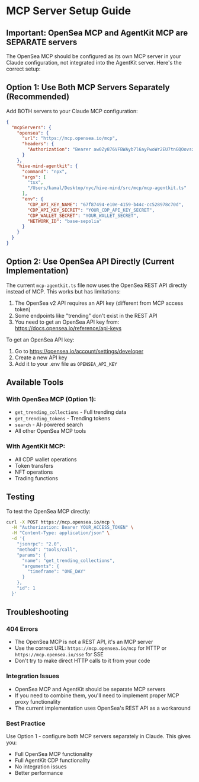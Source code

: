 # MCP Server Setup Guide

## Important: OpenSea MCP and AgentKit MCP are SEPARATE servers

The OpenSea MCP should be configured as its own MCP server in your Claude configuration, not integrated into the AgentKit server. Here's the correct setup:

## Option 1: Use Both MCP Servers Separately (Recommended)

Add BOTH servers to your Claude MCP configuration:

```json
{
  "mcpServers": {
    "opensea": {
      "url": "https://mcp.opensea.io/mcp",
      "headers": {
        "Authorization": "Bearer aw0Zy876VFBWAyb7l6ayPwoWr2EU7tnGQOovsz4egU"
      }
    },
    "hive-mind-agentkit": {
      "command": "npx",
      "args": [
        "tsx",
        "/Users/kamal/Desktop/nyc/hive-mind/src/mcp/mcp-agentkit.ts"
      ],
      "env": {
        "CDP_API_KEY_NAME": "67f87494-e10e-4159-b44c-cc528978c70d",
        "CDP_API_KEY_SECRET": "YOUR_CDP_API_KEY_SECRET",
        "CDP_WALLET_SECRET": "YOUR_WALLET_SECRET",
        "NETWORK_ID": "base-sepolia"
      }
    }
  }
}
```

## Option 2: Use OpenSea API Directly (Current Implementation)

The current `mcp-agentkit.ts` file now uses the OpenSea REST API directly instead of MCP. This works but has limitations:

1. The OpenSea v2 API requires an API key (different from MCP access token)
2. Some endpoints like "trending" don't exist in the REST API
3. You need to get an OpenSea API key from: https://docs.opensea.io/reference/api-keys

To get an OpenSea API key:
1. Go to https://opensea.io/account/settings/developer
2. Create a new API key
3. Add it to your .env file as `OPENSEA_API_KEY`

## Available Tools

### With OpenSea MCP (Option 1):
- `get_trending_collections` - Full trending data
- `get_trending_tokens` - Trending tokens
- `search` - AI-powered search
- All other OpenSea MCP tools

### With AgentKit MCP:
- All CDP wallet operations
- Token transfers
- NFT operations
- Trading functions

## Testing

To test the OpenSea MCP directly:
```bash
curl -X POST https://mcp.opensea.io/mcp \
  -H "Authorization: Bearer YOUR_ACCESS_TOKEN" \
  -H "Content-Type: application/json" \
  -d '{
    "jsonrpc": "2.0",
    "method": "tools/call",
    "params": {
      "name": "get_trending_collections",
      "arguments": {
        "timeframe": "ONE_DAY"
      }
    },
    "id": 1
  }'
```

## Troubleshooting

### 404 Errors
- The OpenSea MCP is not a REST API, it's an MCP server
- Use the correct URL: `https://mcp.opensea.io/mcp` for HTTP or `https://mcp.opensea.io/sse` for SSE
- Don't try to make direct HTTP calls to it from your code

### Integration Issues
- OpenSea MCP and AgentKit should be separate MCP servers
- If you need to combine them, you'll need to implement proper MCP proxy functionality
- The current implementation uses OpenSea's REST API as a workaround

### Best Practice
Use Option 1 - configure both MCP servers separately in Claude. This gives you:
- Full OpenSea MCP functionality
- Full AgentKit CDP functionality
- No integration issues
- Better performance